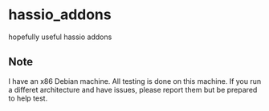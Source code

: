 # hassio_addons
hopefully useful hassio addons

## Note
I have an x86 Debian machine. All testing is done on this machine. If you run a differet architecture and have issues, please report them but be prepared to help test.
